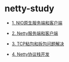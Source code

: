 # netty-study

* [1. NIO原生服务端和客户端](https://github.com/zaiyunduan123/netty-study/tree/master/src/com/jesper/netty/nio)

* [2. Netty服务端和客户端](https://github.com/zaiyunduan123/netty-study/tree/master/src/com/jesper/netty/basic)

* [3. TCP粘包和拆包问题解决](https://github.com/zaiyunduan123/netty-study/tree/master/src/com/jesper/netty/tcp)

* [4. Netty协议栈开发](https://github.com/zaiyunduan123/netty-study/tree/master/src/com/jesper/netty/protocol)
